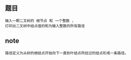 ## 题目
    输入一颗二叉树的 根节点 和 一个整数 ，
    打印出二叉树中结点值的和为输入整数的所有路径

## note
    路径定义为从树的根结点开始向下一直到叶结点所经过的结点形成一条路径。
